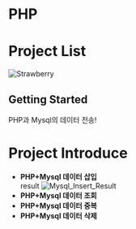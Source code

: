 # PHP
# Project List
![Strawberry](https://user-images.githubusercontent.com/32647144/57607527-396d5c00-75a6-11e9-9dd8-80794eaaa7c7.png)
## Getting Started
PHP과 Mysql의 데이터 전송!
# Project Introduce  
* **PHP+Mysql 데이터 삽입**  
result
![Mysql_Insert_Result](https://user-images.githubusercontent.com/32647144/57968836-cbaca000-79aa-11e9-9019-90075ba587bf.png)
* **PHP+Mysql 데이터 조회**
* **PHP+Mysql 데이터 중복**
* **PHP+Mysql 데이터 삭제**




